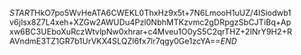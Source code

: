 $START$HkO7po5WvHeATA6CWEKL0ThxHz9x5t+7N6LmooH1uUZ/4ISiodwb1v6jIsx8Z7L4xeh+XZGw2AWUDu4Pzl0NbhMTKzvmc2gDRpgzSbCJTiBq+Apxw6BC3UEboXuRczWtvlpNw0xhrar+c4Mveu1O0yS5C2qrTHZ+2INrY9H2+RAVndmE3TZ1GR7b1UrVKX4SLQZl6fx7lr7qgy0Ge1zcYA==$END$